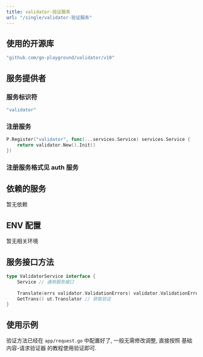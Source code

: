 ```yaml
---
title: validator-验证服务
url: "/single/validator-验证服务"
---
```


## 使用的开源库

```yaml
"github.com/go-playground/validator/v10"
```

## 服务提供者

### 服务标识符

```yaml
"validator"
```

### 注册服务

```go
P.Register("validator", func(...services.Service) services.Service {
    return validator.New().Init()
})
```

### 注册服务格式见 auth 服务

## 依赖的服务

暂无依赖

## ENV 配置

暂无相关环境

## 服务接口方法

```go
type ValidatorService interface {
	Service // 通用服务接口
	
	Translate(errs validator.ValidationErrors) validator.ValidationErrorsTranslations // 自定义返回多个验证错误
	GetTrans() ut.Translator // 获取验证
}
```

## 使用示例

验证方法已经在 `app/request.go` 中配置好了, 一般无需修改调整, 直接按照 基础内容-请求验证器 的教程使用验证即可.